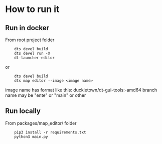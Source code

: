 # How to run it

## Run in docker
From root project folder
````
	dts devel build
	dts devel run -X
	dt-launcher-editor
````

or

````
	dts devel build
	dts map editor --image <image name>
````
image name has format like this: duckietown/dt-gui-tools:<branch name>-amd64
branch name may be "ente" or "main" or other

## Run locally
From packages/map_editor/ folder
````
	pip3 install -r requirements.txt
	python3 main.py
````
